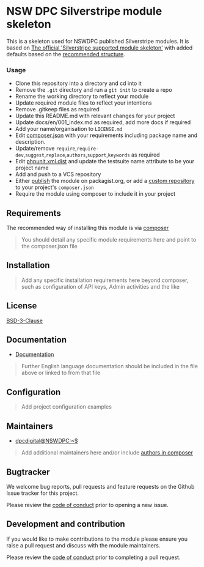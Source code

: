 # NSW DPC Silverstripe module skeleton

This is a skeleton used for NSWDPC published Silverstripe modules. It is based on [The official 'Silverstripe supported module skeleton'](https://github.com/silverstripe/silverstripe-module) with added defaults based on the [recommended structure](https://docs.silverstripe.org/en/4/getting_started/directory_structure/#custom-code-structure).

### Usage

- Clone this repository into a directory and cd into it
- Remove the ```.git``` directory and run a ```git init``` to create a repo
- Rename the working directory to reflect your module
- Update required module files to reflect your intentions
- Remove .gitkeep files as required
- Update this README.md with relevant changes for your project
- Update docs/en/001_index.md as required, add more docs if required
- Add your name/organisation to `LICENSE.md`
- Edit [composer.json](./composer.json) with your requirements including package name and description.
- Update/remove `require`,`require-dev`,`suggest`,`replace`,`authors`,`support`,`keywords` as required
- Edit [phpunit.xml.dist](./phpunit.xml.dist) and update the testsuite name attribute to be your project name
- Add and push to a VCS repository
- Either [publish](https://getcomposer.org/doc/02-libraries.md#publishing-to-packagist) the module on packagist.org, or add a [custom repository](https://getcomposer.org/doc/02-libraries.md#publishing-to-a-vcs) to your project's `composer.json`
- Require the module using composer to include it in your project

## Requirements

The recommended way of installing this module is via [composer](https://getcomposer.org/download/)

> You should detail any specific module requirements here and point to the composer.json file

## Installation

> Add any specific installation requirements here beyond composer, such as configuration of API keys, Admin activities and the like

## License

[BSD-3-Clause](./LICENSE.md)

## Documentation

* [Documentation](./docs/en/001_index.md)

> Further English language documentation should be included in the file above or linked to from that file

## Configuration

> Add project configuration examples

## Maintainers

+ [dpcdigital@NSWDPC:~$](https://dpc.nsw.gov.au)

> Add additional maintainers here and/or include [authors in composer](https://getcomposer.org/doc/04-schema.md#authors)

## Bugtracker

We welcome bug reports, pull requests and feature requests on the Github Issue tracker for this project.

Please review the [code of conduct](./code-of-conduct.md) prior to opening a new issue.

## Development and contribution

If you would like to make contributions to the module please ensure you raise a pull request and discuss with the module maintainers.

Please review the [code of conduct](./code-of-conduct.md) prior to completing a pull request.
